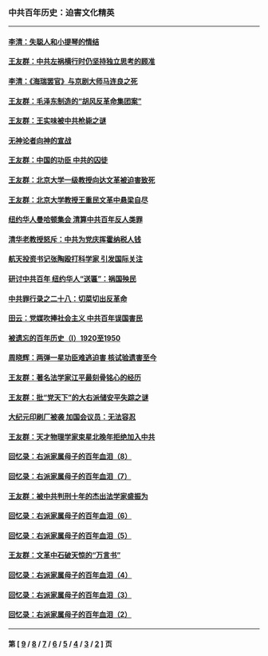 ### 中共百年历史：迫害文化精英
---
#### [李清：失聪人和小提琴的情结](../../pages/nf1176111/n13459280.md?02130430) 
#### [王友群：中共左祸横行时仍坚持独立思考的顾准](../../pages/nf1176111/n13444722.md?02130430) 
#### [李清：《海瑞罢官》与京剧大师马连良之死](../../pages/nf1176111/n13412316.md?02130430) 
#### [王友群：毛泽东制造的“胡风反革命集团案”](../../pages/nf1176111/n13324909.md?02130430) 
#### [王友群：王实味被中共枪毙之谜](../../pages/nf1176111/n13307502.md?02130430) 
#### [无神论者向神的宣战](../../pages/nf1176111/n13281535.md?02130430) 
#### [王友群：中国的功臣 中共的囚徒](../../pages/nf1176111/n13291790.md?02130430) 
#### [王友群：北京大学一级教授向达文革被迫害致死](../../pages/nf1176111/n13150966.md?02130430) 
#### [王友群：北京大学教授王重民文革中悬梁自尽](../../pages/nf1176111/n13084645.md?02130430) 
#### [纽约华人曼哈顿集会 清算中共百年反人类罪](../../pages/nf1176111/n13084157.md?02130430) 
#### [清华老教授怒斥：中共为党庆挥霍纳税人钱](../../pages/nf1176111/n13071430.md?02130430) 
#### [航天投资书记张陶殴打科学家 引发国际关注](../../pages/nf1176111/n13069132.md?02130430) 
#### [研讨中共百年 纽约华人“送匾”：祸国殃民](../../pages/nf1176111/n13057367.md?02130430) 
#### [中共罪行录之二十八：切菜切出反革命](../../pages/nf1176111/n13030600.md?02130430) 
#### [田云：党媒吹捧社会主义 中共百年误国害民](../../pages/nf1176111/n13006682.md?02130430) 
#### [被遗忘的百年历史（I）1920至1950](../../pages/nf1176111/n12986411.md?02130430) 
#### [周晓辉：两弹一星功臣难逃迫害 核试验遗害至今](../../pages/nf1176111/n12974997.md?02130430) 
#### [王友群：著名法学家江平最刻骨铭心的经历](../../pages/nf1176111/n12970787.md?02130430) 
#### [王友群：批“党天下”的大右派储安平失踪之谜](../../pages/nf1176111/n12954229.md?02130430) 
#### [大纪元印刷厂被袭 加国会议员：无法容忍](../../pages/nf1176111/n12883028.md?02130430) 
#### [王友群：天才物理学家束星北晚年拒绝加入中共](../../pages/nf1176111/n12792913.md?02130430) 
#### [回忆录：右派家属母子的百年血泪（8）](../../pages/nf1176111/n12706196.md?02130430) 
#### [回忆录：右派家属母子的百年血泪（7）](../../pages/nf1176111/n12706191.md?02130430) 
#### [王友群：被中共判刑十年的杰出法学家盛振为](../../pages/nf1176111/n12706141.md?02130430) 
#### [回忆录：右派家属母子的百年血泪（6）](../../pages/nf1176111/n12698863.md?02130430) 
#### [回忆录：右派家属母子的百年血泪（5）](../../pages/nf1176111/n12692515.md?02130430) 
#### [王友群：文革中石破天惊的“万言书”](../../pages/nf1176111/n12690994.md?02130430) 
#### [回忆录：右派家属母子的百年血泪（4）](../../pages/nf1176111/n12686410.md?02130430) 
#### [回忆录：右派家属母子的百年血泪（3）](../../pages/nf1176111/n12683820.md?02130430) 
#### [回忆录：右派家属母子的百年血泪（2）](../../pages/nf1176111/n12679738.md?02130430) 

---
#### 第 [ [9](./9.md?02130430) / [8](./8.md?02130430) / [7](./7.md?02130430) / [6](./6.md?02130430) / [5](./5.md?02130430) / [4](./4.md?02130430) / [3](./3.md?02130430) / [2](./2.md?02130430) ] 页
